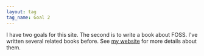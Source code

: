 ```yaml
---
layout: tag
tag_name: Goal 2
---
```


I have two goals for this site. The second is to write a book about FOSS. I've written several related books before. See [my website](https://www.robertwgehl.org) for more details about them.
